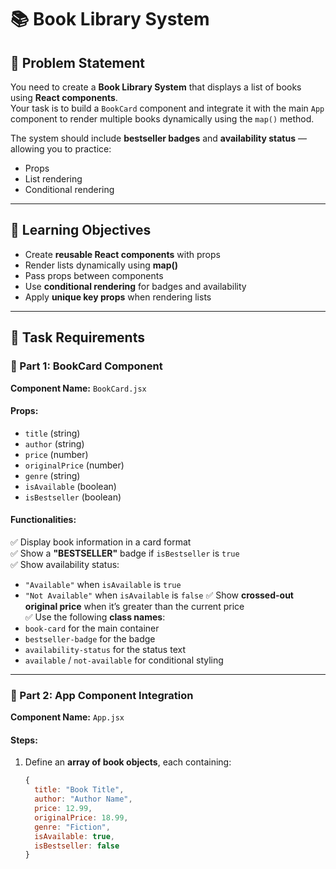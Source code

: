 # 📚 Book Library System

## 🧩 Problem Statement
You need to create a **Book Library System** that displays a list of books using **React components**.  
Your task is to build a `BookCard` component and integrate it with the main `App` component to render multiple books dynamically using the `map()` method.  

The system should include **bestseller badges** and **availability status** — allowing you to practice:
- Props  
- List rendering  
- Conditional rendering  

---

## 🎯 Learning Objectives
- Create **reusable React components** with props  
- Render lists dynamically using **map()**  
- Pass props between components  
- Use **conditional rendering** for badges and availability  
- Apply **unique key props** when rendering lists  

---

## 🧱 Task Requirements

### 🪪 Part 1: BookCard Component
**Component Name:** `BookCard.jsx`

#### Props:
- `title` (string)
- `author` (string)
- `price` (number)
- `originalPrice` (number)
- `genre` (string)
- `isAvailable` (boolean)
- `isBestseller` (boolean)

#### Functionalities:
✅ Display book information in a card format  
✅ Show a **"BESTSELLER"** badge if `isBestseller` is `true`  
✅ Show availability status:
   - `"Available"` when `isAvailable` is `true`
   - `"Not Available"` when `isAvailable` is `false`
✅ Show **crossed-out original price** when it’s greater than the current price  
✅ Use the following **class names**:
   - `book-card` for the main container  
   - `bestseller-badge` for the badge  
   - `availability-status` for the status text  
   - `available` / `not-available` for conditional styling  

---

### 🧮 Part 2: App Component Integration
**Component Name:** `App.jsx`

#### Steps:
1. Define an **array of book objects**, each containing:
   ```js
   {
     title: "Book Title",
     author: "Author Name",
     price: 12.99,
     originalPrice: 18.99,
     genre: "Fiction",
     isAvailable: true,
     isBestseller: false
   }
